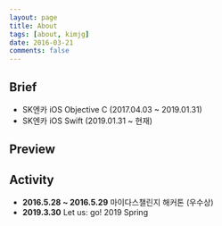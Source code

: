 ```yaml
---
layout: page
title: About
tags: [about, kimjg]
date: 2016-03-21
comments: false
---
```


## Brief
* SK엔카 iOS Objective C (2017.04.03 ~ 2019.01.31)
* SK엔카 iOS Swift       (2019.01.31 ~ 현재)

## Preview

## Activity
 * **2016.5.28 ~ 2016.5.29**  마이다스챌린지 해커톤 (우수상)
 * **2019.3.30**              Let us: go! 2019 Spring

